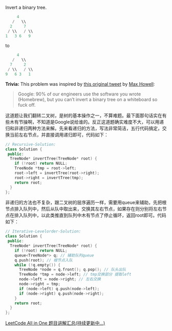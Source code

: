 Invert a binary tree.

```cpp
     4
   /   \\
  2     7
 / \\   / \\
1   3 6   9
```

to

```cpp
     4
   /   \\
  7     2
 / \\   / \\
9   6 3   1
```

**Trivia:** This problem was inspired by [this original tweet](https://twitter.com/mxcl/status/608682016205344768) by [Max Howell](https://twitter.com/mxcl):

> Google: 90% of our engineers use the software you wrote (Homebrew), but you can’t invert a binary tree on a whiteboard so fuck off.

这道题让我们翻转二叉树，是树的基本操作之一，不算难题。最下面那句话实在有些木有节操啊，不知道是Google说给谁的。反正这道题确实难度不大，可以用递归和非递归两种方法来解。先来看递归的方法，写法非常简洁，五行代码搞定，交换当前左右节点，并直接调用递归即可，代码如下：

```cpp
// Recursive-Solution:
class Solution {
 public:
  TreeNode* invertTree(TreeNode* root) {
    if (!root) return NULL;
    TreeNode *tmp = root->left;
    root->left = invertTree(root->right);
    root->right = invertTree(tmp);
    return root;
  }
};
```

非递归的方法也不复杂，跟二叉树的层序遍历一样，需要用queue来辅助，先把根节点排入队列中，然后从队中取出来，交换其左右节点，如果存在则分别将左右节点在排入队列中，以此类推直到队列中木有节点了停止循环，返回root即可。代码如下：

```cpp
// Iterative-Levelorder-Solution:
class Solution {
 public:
  TreeNode* invertTree(TreeNode* root) {
    if (!root) return NULL;
    queue<TreeNode*> q; // 辅助队列queue
    q.push(root); // 根节点入队
    while (!q.empty()) {
      TreeNode *node = q.front(); q.pop(); // 队头出队
      TreeNode *tmp = node->left; // tmp交换部分 提取left
      node->left = node->right; // 左右交换
      node->right = tmp;
      if (node->left) q.push(node->left);
      if (node->right) q.push(node->right);
    }
    return root;
  }
};
```

[LeetCode All in One 题目讲解汇总(持续更新中...)](http://www.cnblogs.com/grandyang/p/4606334.html)